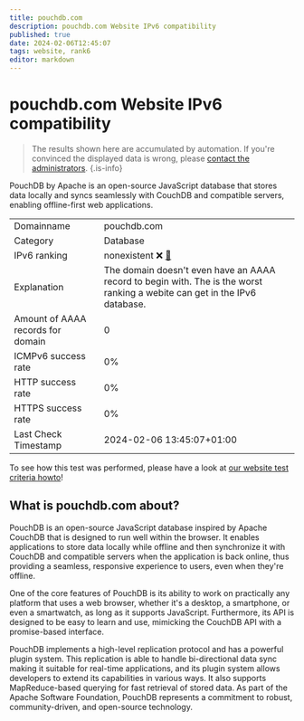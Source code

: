 ```yaml
---
title: pouchdb.com
description: pouchdb.com Website IPv6 compatibility
published: true
date: 2024-02-06T12:45:07
tags: website, rank6
editor: markdown
---
```


# pouchdb.com Website IPv6 compatibility

> The results shown here are accumulated by automation. If you're convinced the displayed data is wrong, please [contact the administrators](/howto/chat). 
{.is-info}

PouchDB by Apache is an open-source JavaScript database that stores data locally and syncs seamlessly with CouchDB and compatible servers, enabling offline-first web applications.


|   |   |
| - | - |
| Domainname | pouchdb.com
| Category | Database |
| IPv6 ranking | nonexistent :x: [🔗](/howto/ranking) |
| Explanation | The domain doesn't even have an AAAA record to begin with. The is the worst ranking a webite can get in the IPv6 database. |
| Amount of AAAA records for domain | 0 |
| ICMPv6 success rate | 0%|
| HTTP success rate | 0% |
| HTTPS success rate | 0% |
| Last Check Timestamp | 2024-02-06 13:45:07+01:00 |

To see how this test was performed, please have a look at [our website test criteria howto](/howto/testcriteria/website)!


## What is pouchdb.com about?
PouchDB is an open-source JavaScript database inspired by Apache CouchDB that is designed to run well within the browser. It enables applications to store data locally while offline and then synchronize it with CouchDB and compatible servers when the application is back online, thus providing a seamless, responsive experience to users, even when they're offline.

One of the core features of PouchDB is its ability to work on practically any platform that uses a web browser, whether it's a desktop, a smartphone, or even a smartwatch, as long as it supports JavaScript. Furthermore, its API is designed to be easy to learn and use, mimicking the CouchDB API with a promise-based interface.

PouchDB implements a high-level replication protocol and has a powerful plugin system. This replication is able to handle bi-directional data sync making it suitable for real-time applications, and its plugin system allows developers to extend its capabilities in various ways. It also supports MapReduce-based querying for fast retrieval of stored data. As part of the Apache Software Foundation, PouchDB represents a commitment to robust, community-driven, and open-source technology.


